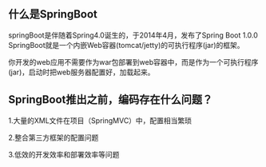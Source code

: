 ## 什么是SpringBoot 
springBoot是伴随着Spring4.0诞生的，于2014年4月，发布了Spring Boot 1.0.0 SpringBoot就是一个内嵌Web容器(tomcat/jetty)的可执行程序(jar)的框架。 

你开发的web应用不需要作为war包部署到web容器中，而是作为一个可执行程序(jar)，启动时把web服务器配置好，加载起来。

## SpringBoot推出之前，编码存在什么问题？
1.大量的XML文件在项目（SpringMVC）中，配置相当繁琐 

2.整合第三方框架的配置问题 

3.低效的开发效率和部署效率等问题

